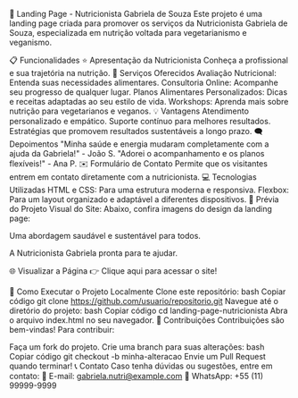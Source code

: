 🌱 Landing Page - Nutricionista Gabriela de Souza
Este projeto é uma landing page criada para promover os serviços da Nutricionista Gabriela de Souza, especializada em nutrição voltada para vegetarianismo e veganismo.

📋 Funcionalidades
⭐ Apresentação da Nutricionista
Conheça a profissional e sua trajetória na nutrição.
🍎 Serviços Oferecidos
Avaliação Nutricional: Entenda suas necessidades alimentares.
Consultoria Online: Acompanhe seu progresso de qualquer lugar.
Planos Alimentares Personalizados: Dicas e receitas adaptadas ao seu estilo de vida.
Workshops: Aprenda mais sobre nutrição para vegetarianos e veganos.
💡 Vantagens
Atendimento personalizado e empático.
Suporte contínuo para melhores resultados.
Estratégias que promovem resultados sustentáveis a longo prazo.
🗨️ Depoimentos
"Minha saúde e energia mudaram completamente com a ajuda da Gabriela!" - João S.
"Adorei o acompanhamento e os planos flexíveis!" - Ana P.
✉️ Formulário de Contato
Permite que os visitantes entrem em contato diretamente com a nutricionista.
💻 Tecnologias Utilizadas
HTML e CSS: Para uma estrutura moderna e responsiva.
Flexbox: Para um layout organizado e adaptável a diferentes dispositivos.
📸 Prévia do Projeto
Visual do Site:
Abaixo, confira imagens do design da landing page:


Uma abordagem saudável e sustentável para todos.


A Nutricionista Gabriela pronta para te ajudar.

🌐 Visualizar a Página
👉 Clique aqui para acessar o site!

🎯 Como Executar o Projeto Localmente
Clone este repositório:
bash
Copiar código
git clone https://github.com/usuario/repositorio.git
Navegue até o diretório do projeto:
bash
Copiar código
cd landing-page-nutricionista
Abra o arquivo index.html no seu navegador.
📝 Contribuições
Contribuições são bem-vindas! Para contribuir:

Faça um fork do projeto.
Crie uma branch para suas alterações:
bash
Copiar código
git checkout -b minha-alteracao
Envie um Pull Request quando terminar!
📞 Contato
Caso tenha dúvidas ou sugestões, entre em contato:
📧 E-mail: gabriela.nutri@example.com
📱 WhatsApp: +55 (11) 99999-9999

